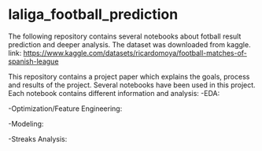 # laliga_football_prediction
The following repository contains several notebooks about fotball result prediction and deeper analysis. The dataset was downloaded from kaggle. link: https://www.kaggle.com/datasets/ricardomoya/football-matches-of-spanish-league

This repository contains a project paper which explains the goals, process and results of the project. Several notebooks have been used in this project. 
Each notebook contains different information and analysis:
-EDA: 

-Optimization/Feature Engineering:

-Modeling:

-Streaks Analysis:


